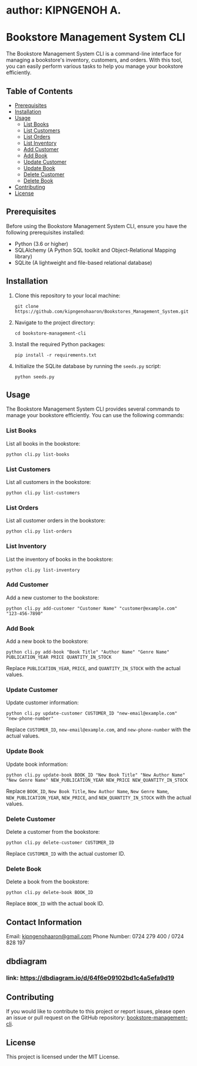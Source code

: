 # author: KIPNGENOH A.

# Bookstore Management System CLI

The Bookstore Management System CLI is a command-line interface for managing a bookstore's inventory, customers, and orders. With this tool, you can easily perform various tasks to help you manage your bookstore efficiently.

## Table of Contents

- [Prerequisites](#prerequisites)
- [Installation](#installation)
- [Usage](#usage)
  - [List Books](#list-books)
  - [List Customers](#list-customers)
  - [List Orders](#list-orders)
  - [List Inventory](#list-inventory)
  - [Add Customer](#add-customer)
  - [Add Book](#add-book)
  - [Update Customer](#update-customer)
  - [Update Book](#update-book)
  - [Delete Customer](#delete-customer)
  - [Delete Book](#delete-book)
- [Contributing](#contributing)
- [License](#license)

## Prerequisites

Before using the Bookstore Management System CLI, ensure you have the following prerequisites installed:

- Python (3.6 or higher)
- SQLAlchemy (A Python SQL toolkit and Object-Relational Mapping library)
- SQLite (A lightweight and file-based relational database)

## Installation

1. Clone this repository to your local machine:

   ```shell
   git clone https://github.com/kipngenohaaron/Bookstores_Management_System.git
   ```

2. Navigate to the project directory:

   ```shell
   cd bookstore-management-cli
   ```

3. Install the required Python packages:

   ```shell
   pip install -r requirements.txt
   ```

4. Initialize the SQLite database by running the `seeds.py` script:

   ```shell
   python seeds.py
   ```

## Usage

The Bookstore Management System CLI provides several commands to manage your bookstore efficiently. You can use the following commands:

### List Books

List all books in the bookstore:

```shell
python cli.py list-books
```

### List Customers

List all customers in the bookstore:

```shell
python cli.py list-customers
```

### List Orders

List all customer orders in the bookstore:

```shell
python cli.py list-orders
```

### List Inventory

List the inventory of books in the bookstore:

```shell
python cli.py list-inventory
```

### Add Customer

Add a new customer to the bookstore:

```shell
python cli.py add-customer "Customer Name" "customer@example.com" "123-456-7890"
```

### Add Book

Add a new book to the bookstore:

```shell
python cli.py add-book "Book Title" "Author Name" "Genre Name" PUBLICATION_YEAR PRICE QUANTITY_IN_STOCK
```

Replace `PUBLICATION_YEAR`, `PRICE`, and `QUANTITY_IN_STOCK` with the actual values.

### Update Customer

Update customer information:

```shell
python cli.py update-customer CUSTOMER_ID "new-email@example.com" "new-phone-number"
```

Replace `CUSTOMER_ID`, `new-email@example.com`, and `new-phone-number` with the actual values.

### Update Book

Update book information:

```shell
python cli.py update-book BOOK_ID "New Book Title" "New Author Name" "New Genre Name" NEW_PUBLICATION_YEAR NEW_PRICE NEW_QUANTITY_IN_STOCK
```

Replace `BOOK_ID`, `New Book Title`, `New Author Name`, `New Genre Name`, `NEW_PUBLICATION_YEAR`, `NEW_PRICE`, and `NEW_QUANTITY_IN_STOCK` with the actual values.

### Delete Customer

Delete a customer from the bookstore:

```shell
python cli.py delete-customer CUSTOMER_ID
```

Replace `CUSTOMER_ID` with the actual customer ID.

### Delete Book

Delete a book from the bookstore:

```shell
python cli.py delete-book BOOK_ID
```

Replace `BOOK_ID` with the actual book ID.

## Contact Information
Email: kipngenohaaron@gmail.com
Phone Number: 0724 279 400 / 0724 828 197

## dbdiagram
### link: https://dbdiagram.io/d/64f6e09102bd1c4a5efa9d19

## Contributing

If you would like to contribute to this project or report issues, please open an issue or pull request on the GitHub repository: [bookstore-management-cli](hhttps://github.com/kipngenohaaron/Bookstores_Management_System.git).

## License

This project is licensed under the MIT License.